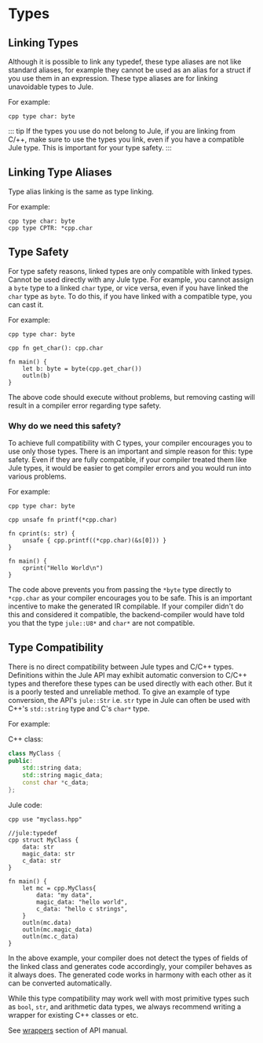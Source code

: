 # Types

## Linking Types
Although it is possible to link any typedef, these type aliases are not like standard aliases, for example they cannot be used as an alias for a struct if you use them in an expression. These type aliases are for linking unavoidable types to Jule.

For example: 
```
cpp type char: byte
```

::: tip
If the types you use do not belong to Jule, if you are linking from C/++, make sure to use the types you link, even if you have a compatible Jule type. This is important for your type safety.
:::

## Linking Type Aliases

Type alias linking is the same as type linking.

For example:
```
cpp type char: byte
cpp type CPTR: *cpp.char
```

## Type Safety

For type safety reasons, linked types are only compatible with linked types. Cannot be used directly with any Jule type. For example, you cannot assign a `byte` type to a linked `char` type, or vice versa, even if you have linked the `char` type as `byte`. To do this, if you have linked with a compatible type, you can cast it.

For example:
```
cpp type char: byte

cpp fn get_char(): cpp.char

fn main() {
	let b: byte = byte(cpp.get_char())
	outln(b)
}
```

The above code should execute without problems, but removing casting will result in a compiler error regarding type safety.

### Why do we need this safety?

To achieve full compatibility with C types, your compiler encourages you to use only those types. There is an important and simple reason for this: type safety. Even if they are fully compatible, if your compiler treated them like Jule types, it would be easier to get compiler errors and you would run into various problems.

For example:
```
cpp type char: byte

cpp unsafe fn printf(*cpp.char)

fn cprint(s: str) {
    unsafe { cpp.printf((*cpp.char)(&s[0])) }
}

fn main() {
    cprint("Hello World\n")
}
```

The code above prevents you from passing the `*byte` type directly to `*cpp.char` as your compiler encourages you to be safe. This is an important incentive to make the generated IR compilable. If your compiler didn't do this and considered it compatible, the backend-compiler would have told you that the type `jule::U8*` and `char*` are not compatible.

## Type Compatibility

There is no direct compatibility between Jule types and C/C++ types. Definitions within the Jule API may exhibit automatic conversion to C/C++ types and therefore these types can be used directly with each other. But it is a poorly tested and unreliable method. To give an example of type conversion, the API's `jule::Str` i.e. `str` type in Jule can often be used with C++'s `std::string` type and C's `char*` type.

For example:

C++ class:
```cpp
class MyClass {
public:
    std::string data;
    std::string magic_data;
    const char *c_data;
};
```

Jule code:
```jule
cpp use "myclass.hpp"

//jule:typedef
cpp struct MyClass {
    data: str
    magic_data: str
    c_data: str
}

fn main() {
    let mc = cpp.MyClass{
        data: "my data",
        magic_data: "hello world",
        c_data: "hello c strings",
    }
    outln(mc.data)
    outln(mc.magic_data)
    outln(mc.c_data)
}
```

In the above example, your compiler does not detect the types of fields of the linked class and generates code accordingly, your compiler behaves as it always does. The generated code works in harmony with each other as it can be converted automatically.

While this type compatibility may work well with most primitive types such as `bool`, `str`, and arithmetic data types, we always recommend writing a wrapper for existing C++ classes or etc.

See [wrappers](/api/integrated-jule/wrappers) section of API manual.
